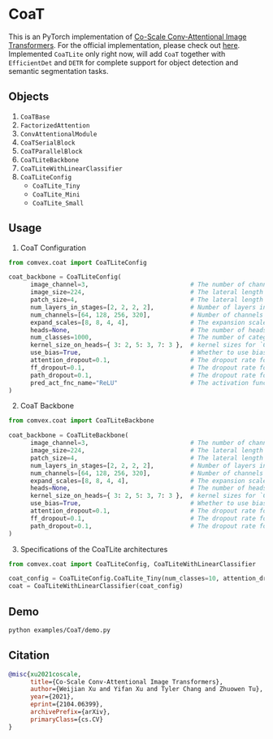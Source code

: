 # CoaT

This is an PyTorch implementation of [Co-Scale Conv-Attentional Image Transformers](https://arxiv.org/abs/2104.06399). For the official implementation, please check out [here](https://github.com/mlpc-ucsd/CoaT/blob/main/src/models/coat.py). Implemented `CoaTLite` only right now, will add `CoaT` together with `EfficientDet` and `DETR` for complete support for object detection and semantic segmentation tasks.

## Objects

1. `CoaTBase`
2. `FactorizedAttention`
3. `ConvAttentionalModule`
4. `CoaTSerialBlock`
5. `CoaTParallelBlock`
6. `CoaTLiteBackbone`
7. `CoaTLiteWithLinearClassifier`
8. `CoaTLiteConfig`
   - `CoaTLite_Tiny`
   - `CoaTLite_Mini`
   - `CoaTLite_Small`

## Usage

1. CoaT Configuration

```python
from comvex.coat import CoaTLiteConfig

coat_backbone = CoaTLiteConfig(
      image_channel=3,                            # The number of channel of input images
      image_size=224,                             # The lateral length of input images
      patch_size=4,                               # The lateral length of the patch size
      num_layers_in_stages=[2, 2, 2, 2],          # Number of layers in each stages
      num_channels=[64, 128, 256, 320],           # Number of channels in each stages
      expand_scales=[8, 8, 4, 4],                 # The expansion scale for `FactorizedAttention`'s feed-forward blocks in each stages
      heads=None,                                 # The number of heads for `FactorizedAttention`. Note that `heads` should be equal to the sum of the values of `kernel_size_on_heads`
      num_classes=1000,                           # The number of categories
      kernel_size_on_heads={ 3: 2, 5: 3, 7: 3 },  # kernel sizes for `ConvolutionalRelativePositionEncoding`. Keys are kernel sizes and values are the number of heads for each kernel size. Note the the sum of the heads in values should be equal to `heads` if specified.
      use_bias=True,                              # Whether to use bias in Q, K, V projection layers
      attention_dropout=0.1,                      # The dropout rate for attention maps
      ff_dropout=0.1,                             # The dropout rate for all feed-forward layers
      path_dropout=0.1,                           # The dropout rate for stocastic depth
      pred_act_fnc_name="ReLU"                    # The activation function name for the prediction head
)
```

2. CoaT Backbone

```python
from comvex.coat import CoaTLiteBackbone

coat_backbone = CoaTLiteBackbone(
      image_channel=3,                            # The number of channel of input images
      image_size=224,                             # The lateral length of input images
      patch_size=4,                               # The lateral length of the patch size
      num_layers_in_stages=[2, 2, 2, 2],          # Number of layers in each stages
      num_channels=[64, 128, 256, 320],           # Number of channels in each stages
      expand_scales=[8, 8, 4, 4],                 # The expansion scale for `FactorizedAttention`'s feed-forward blocks in each stages
      heads=None,                                 # The number of heads for `FactorizedAttention`. Note that `heads` should be equal to the sum of the values of `kernel_size_on_heads`
      kernel_size_on_heads={ 3: 2, 5: 3, 7: 3 },  # kernel sizes for `ConvolutionalRelativePositionEncoding`. Keys are kernel sizes and values are the number of heads for each kernel size. Note the the sum of the heads in values should be equal to `heads` if specified.
      use_bias=True,                              # Whether to use bias in Q, K, V projection layers
      attention_dropout=0.1,                      # The dropout rate for attention maps
      ff_dropout=0.1,                             # The dropout rate for all feed-forward layers
      path_dropout=0.1,                           # The dropout rate for stocastic depth
)
```

3. Specifications of the CoaTLite architectures

```python
from comvex.coat import CoaTLiteConfig, CoaTLiteWithLinearClassifier

coat_config = CoaTLiteConfig.CoaTLite_Tiny(num_classes=10, attention_dropout=0.2)
coat = CoaTLiteWithLinearClassifier(coat_config)
```

## Demo

```bash
python examples/CoaT/demo.py
```

## Citation

```bibtex
@misc{xu2021coscale,
      title={Co-Scale Conv-Attentional Image Transformers},
      author={Weijian Xu and Yifan Xu and Tyler Chang and Zhuowen Tu},
      year={2021},
      eprint={2104.06399},
      archivePrefix={arXiv},
      primaryClass={cs.CV}
}
```
